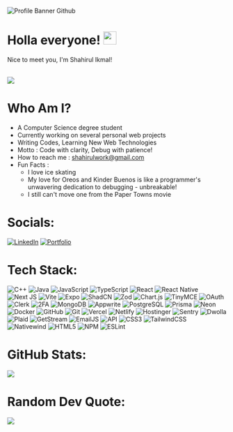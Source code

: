 ![Profile Banner Github](https://github.com/user-attachments/assets/01e041f0-b891-4c5e-9ee7-31b97e642e0f)

# Holla everyone! <img src="https://raw.githubusercontent.com/MartinHeinz/MartinHeinz/master/wave.gif" width="30px" height="30px">

Nice to meet you, I'm Shahirul Ikmal!

<br>
<img src="https://user-images.githubusercontent.com/22107794/139580686-887df369-edb8-4bc8-b607-4fbf6d7e4866.gif">
<br>

# Who Am I? 

- A Computer Science degree student 
- Currently working on several personal web projects
- Writing Codes, Learning New Web Technologies
- Motto : Code with clarity, Debug with patience!
- How to reach me : [shahirulwork@gmail.com](mailto:shahirulwork@gmail.com)
- Fun Facts : 
    - I love ice skating
    - My love for Oreos and Kinder Buenos is like a programmer's unwavering dedication to debugging - unbreakable! 
    - I still can't move one from the Paper Towns movie 

# Socials:
[![LinkedIn](https://img.shields.io/badge/LinkedIn-%230077B5.svg?logo=linkedin&logoColor=white)](https://www.linkedin.com/in/shahirul-work/) 
[![Portfolio](https://img.shields.io/badge/Portfolio-purple)](https://shahirul.com/)

# Tech Stack:
![C++](https://img.shields.io/badge/c++-%2300599C.svg?style=flat-square&logo=c%2B%2B&logoColor=white)
![Java](https://img.shields.io/badge/java-%23ED8B00.svg?style=flat-square&logo=openjdk&logoColor=white)
![JavaScript](https://img.shields.io/badge/javascript-%23323330.svg?style=flat-square&logo=javascript&logoColor=%23F7DF1E)
![TypeScript](https://img.shields.io/badge/typescript-%23007ACC.svg?style=flat-square&logo=typescript&logoColor=white)
![React](https://img.shields.io/badge/react-%2320232a.svg?style=for-the-badge&logo=react&logoColor=%2361DAFB)
![React Native](https://img.shields.io/badge/React_Native-20232A?style=for-the-badge&logo=react&logoColor=61DAFB)
![Next JS](https://img.shields.io/badge/Next-black?style=flat-square&logo=next.js&logoColor=white)
![Vite](https://img.shields.io/badge/vite-%23646CFF.svg?style=flat-square&logo=vite&logoColor=white)
![Expo](https://img.shields.io/badge/expo-1C1E24?style=for-the-badge&logo=expo&logoColor=#D04A37)
![ShadCN](https://img.shields.io/badge/shadcn%2Fui-000000?style=for-the-badge&logo=shadcnui&logoColor=white)
![Zod](https://img.shields.io/badge/zod-%233068b7.svg?style=flat-square&logo=zod&logoColor=white)
![Chart.js](https://img.shields.io/badge/chart.js-F5788D.svg?style=flat-square&logo=chart.js&logoColor=white)
![TinyMCE](https://img.shields.io/badge/TinyMCE-0971B2?style=for-the-badge&logo=tinymce&logoColor=white)
![OAuth](https://img.shields.io/badge/OAuth-1A1A1A?style=for-the-badge&logo=oauth&logoColor=white)
![Clerk](https://img.shields.io/badge/Clerk-%23003BEA.svg?style=for-the-badge&logo=clerk&logoColor=white)
![2FA](https://img.shields.io/badge/2FA-%23008080.svg?style=for-the-badge&logo=privacytip&logoColor=white)
![MongoDB](https://img.shields.io/badge/MongoDB-%234ea94b.svg?style=flat-square&logo=mongodb&logoColor=white)
![Appwrite](https://img.shields.io/badge/Appwrite-F02E65?style=for-the-badge&logo=Appwrite&logoColor=black)
![PostgreSQL](https://img.shields.io/badge/PostgreSQL-316192?style=for-the-badge&logo=postgresql&logoColor=white)
![Prisma](https://img.shields.io/badge/Prisma-3982CE?style=for-the-badge&logo=Prisma&logoColor=white)
![Neon](https://img.shields.io/badge/Neon-%2300FFFF.svg?style=for-the-badge&logo=neon&logoColor=white)
![Docker](https://img.shields.io/badge/docker-%230db7ed.svg?style=for-the-badge&logo=docker&logoColor=white)
![GitHub](https://img.shields.io/badge/github-%23121011.svg?style=flat-square&logo=github&logoColor=white)
![Git](https://img.shields.io/badge/git-%23F05033.svg?style=flat-square&logo=git&logoColor=white)
![Vercel](https://img.shields.io/badge/vercel-%23000000.svg?style=flat-square&logo=vercel&logoColor=white)
![Netlify](https://img.shields.io/badge/netlify-%23000000.svg?style=flat-square&logo=netlify&logoColor=#00C7B7)
![Hostinger](https://img.shields.io/badge/Hostinger-673DE6?style=for-the-badge&logo=hostinger&logoColor=white)
![Sentry](https://img.shields.io/badge/Sentry-black?style=for-the-badge&logo=Sentry&logoColor=#362D59)
![Dwolla](https://img.shields.io/badge/Dwolla-FF5C00?style=for-the-badge&logo=d&logoColor=white)
![Plaid](https://img.shields.io/badge/Plaid-000000?style=for-the-badge&logo=plaid&logoColor=white)
![GetStream](https://img.shields.io/badge/GetStream-%2300ACEE.svg?style=for-the-badge&logo=getstream&logoColor=white)
![EmailJS](https://img.shields.io/badge/EmailJS-0078D4?style=for-the-badge&logo=maildotru&logoColor=white)
![API](https://img.shields.io/badge/API-%230000FF.svg?style=for-the-badge)
![CSS3](https://img.shields.io/badge/CSS3-1572B6?style=for-the-badge&logo=css3&logoColor=white)
![TailwindCSS](https://img.shields.io/badge/tailwindcss-%2338B2AC.svg?style=flat-square&logo=tailwind-css&logoColor=white)
![Nativewind](https://img.shields.io/badge/Nativewind-38B2AC?style=for-the-badge&logo=tailwind-css&logoColor=white)
![HTML5](https://img.shields.io/badge/html5-%23E34F26.svg?style=flat-square&logo=html5&logoColor=white)
![NPM](https://img.shields.io/badge/NPM-%23CB3837.svg?style=flat-square&logo=npm&logoColor=white)
![ESLint](https://img.shields.io/badge/ESLint-4B3263?style=flat-square&logo=eslint&logoColor=white)


# GitHub Stats:
![](https://github-readme-streak-stats.herokuapp.com/?user=shahirulprojects&theme=dark&hide_border=false)<br/>


# Random Dev Quote:
![](https://quotes-github-readme.vercel.app/api?type=horizontal&theme=tokyonight)
